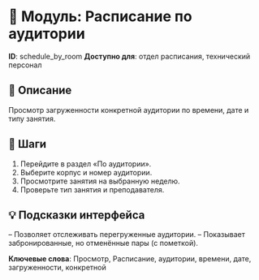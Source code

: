 # 📘 Модуль: Расписание по аудитории
**ID**: schedule_by_room
**Доступно для**: отдел расписания, технический персонал

## 📝 Описание
Просмотр загруженности конкретной аудитории по времени, дате и типу занятия.

## 🩜 Шаги
1. Перейдите в раздел «По аудитории».
2. Выберите корпус и номер аудитории.
3. Просмотрите занятия на выбранную неделю.
4. Проверьте тип занятия и преподавателя.

## 💡 Подсказки интерфейса
– Позволяет отслеживать перегруженные аудитории.
– Показывает забронированные, но отменённые пары (с пометкой).

**Ключевые слова**: Просмотр, Расписание, аудитории, времени, дате, загруженности, конкретной
